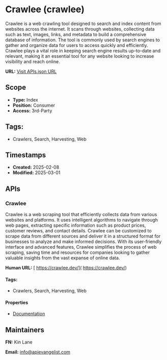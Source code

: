 # Crawlee (crawlee)
Crawlee is a web crawling tool designed to search and index content from websites across the internet. It scans through websites, collecting data such as text, images, links, and metadata to build a comprehensive database of information. The tool is commonly used by search engines to gather and organize data for users to access quickly and efficiently. Crawlee plays a vital role in keeping search engine results up-to-date and relevant, making it an essential tool for any website looking to increase visibility and reach online.

**URL:** [Visit APIs.json URL](https://raw.githubusercontent.com/api-evangelist/crawlee/refs/heads/main/apis.yml)

## Scope

- **Type:** Index 
- **Position:** Consumer 
- **Access:** 3rd-Party 

## Tags:

 - Crawlers, Search, Harvesting, Web

## Timestamps

- **Created:** 2025-02-08 
- **Modified:** 2025-03-01 

## APIs

### Crawlee
Crawlee is a web scraping tool that efficiently collects data from various websites and platforms. It uses intelligent algorithms to navigate through web pages, extracting specific information such as product prices, customer reviews, and contact details. Crawlee can be customized to scrape data from different sources and deliver it in a structured format for businesses to analyze and make informed decisions. With its user-friendly interface and advanced features, Crawlee simplifies the process of web scraping, saving time and resources for companies looking to gather valuable insights from the vast expanse of online data.

**Human URL:** [ https://crawlee.dev/]( https://crawlee.dev/)


#### Tags:

 - Crawlers, Search, Harvesting, Web

#### Properties

- [Documentation]( https://crawlee.dev/)

## Maintainers

**FN:** Kin Lane

**Email:** info@apievangelist.com

